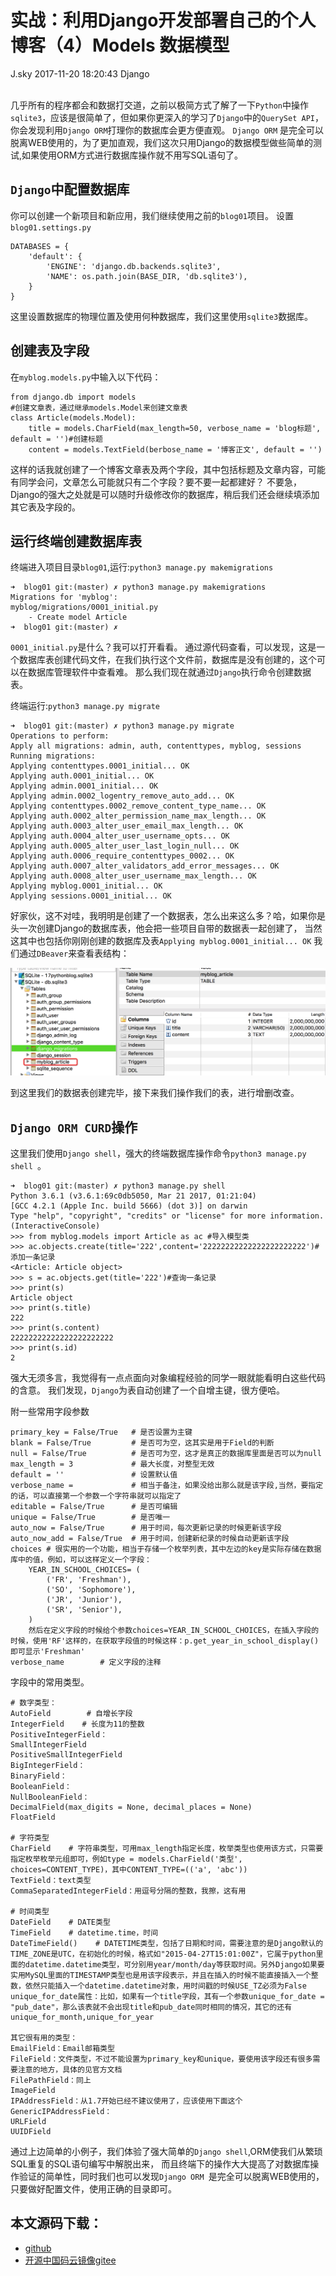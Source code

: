 <div class="blog-article">
<h1 class="title">实战：利用Django开发部署自己的个人博客（4）Models 数据模型</h1>
<span class="author">J.sky</span>
<span class="time">2017-11-20 18:20:43</span>
<span class="tag">Django</span>
</div>
</br>

几乎所有的程序都会和数据打交道，之前以极简方式了解了一下`Python`中操作`sqlite3`，应该是很简单了，但如果你更深入的学习了`Django`中的`QuerySet API`，你会发现利用`Django ORM`打理你的数据库会更方便直观。
`Django ORM` 是完全可以脱离WEB使用的，为了更加直观，我们这次只用Django的数据模型做些简单的测试,如果使用ORM方式进行数据库操作就不用写SQL语句了。

## `Django`中配置数据库

你可以创建一个新项目和新应用，我们继续使用之前的`blog01`项目。
设置`blog01.settings.py` 

    DATABASES = {
        'default': {
            'ENGINE': 'django.db.backends.sqlite3',
            'NAME': os.path.join(BASE_DIR, 'db.sqlite3'),
        }
    }

这里设置数据库的物理位置及使用何种数据库，我们这里使用`sqlite3`数据库。

## 创建表及字段

在`myblog.models.py`中输入以下代码：

    from django.db import models
    #创建文章表，通过继承models.Model来创建文章表
    class Article(models.Model):
        title = models.CharField(max_length=50, verbose_name = 'blog标题', default = '')#创建标题
        content = models.TextField(berbose_name = '博客正文', default = '')

这样的话我就创建了一个博客文章表及两个字段，其中包括标题及文章内容，可能有同学会问，文章怎么可能就只有二个字段？要不要一起都建好？
不要急，Django的强大之处就是可以随时升级修改你的数据库，稍后我们还会继续填添加其它表及字段的。

## 运行终端创建数据库表

终端进入项目目录`blog01`,运行:`python3 manage.py makemigrations `

    ➜  blog01 git:(master) ✗ python3 manage.py makemigrations 
    Migrations for 'myblog':
    myblog/migrations/0001_initial.py
        - Create model Article
    ➜  blog01 git:(master) ✗ 

`0001_initial.py`是什么？我可以打开看看。
通过源代码查看，可以发现，这是一个数据库表创建代码文件，在我们执行这个文件前，数据库是没有创建的，这个可以在数据库管理软件中查看难。
那么我们现在就通过`Django`执行命令创建数据表。

终端运行:` python3 manage.py migrate `

    ➜  blog01 git:(master) ✗ python3 manage.py migrate
    Operations to perform:
    Apply all migrations: admin, auth, contenttypes, myblog, sessions
    Running migrations:
    Applying contenttypes.0001_initial... OK
    Applying auth.0001_initial... OK
    Applying admin.0001_initial... OK
    Applying admin.0002_logentry_remove_auto_add... OK
    Applying contenttypes.0002_remove_content_type_name... OK
    Applying auth.0002_alter_permission_name_max_length... OK
    Applying auth.0003_alter_user_email_max_length... OK
    Applying auth.0004_alter_user_username_opts... OK
    Applying auth.0005_alter_user_last_login_null... OK
    Applying auth.0006_require_contenttypes_0002... OK
    Applying auth.0007_alter_validators_add_error_messages... OK
    Applying auth.0008_alter_user_username_max_length... OK
    Applying myblog.0001_initial... OK
    Applying sessions.0001_initial... OK

好家伙，这不对哇，我明明是创建了一个数据表，怎么出来这么多？哈，如果你是头一次创建Django的数据库表，他会把一些项目自带的数据表一起创建了，
当然这其中也包括你刚刚创建的数据库及表`Applying myblog.0001_initial... OK`
我们通过`DBeaver`来查看表结构：

![输入图片说明](/assets/images/media/upload/2017/11/Snip20171120_14.png)

到这里我们的数据表创建完毕，接下来我们操作我们的表，进行增删改查。

## `Django ORM CURD`操作

这里我们使用`Django shell`，强大的终端数据库操作命令`python3 manage.py shell `。

    ➜  blog01 git:(master) ✗ python3 manage.py shell   
    Python 3.6.1 (v3.6.1:69c0db5050, Mar 21 2017, 01:21:04) 
    [GCC 4.2.1 (Apple Inc. build 5666) (dot 3)] on darwin
    Type "help", "copyright", "credits" or "license" for more information.
    (InteractiveConsole)
    >>> from myblog.models import Article as ac #导入模型类
    >>> ac.objects.create(title='222',content='22222222222222222222222')#添加一条记录
    <Article: Article object>
    >>> s = ac.objects.get(title='222')#查询一条记录
    >>> print(s)
    Article object
    >>> print(s.title)
    222
    >>> print(s.content)
    22222222222222222222222
    >>> print(s.id)
    2

强大无须多言，我觉得有一点点面向对象编程经验的同学一眼就能看明白这些代码的含意。
我们发现，`Django`为表自动创建了一个自增主键，很方便哈。

附一些常用字段参数

    primary_key = False/True   # 是否设置为主键
    blank = False/True         # 是否可为空，这其实是用于Field的判断
    null = False/True          # 是否可为空，这才是真正的数据库里面是否可以为null
    max_length = 3             # 最大长度，对整型无效
    default = ''               # 设置默认值
    verbose_name =             # 相当于备注，如果没给出那么就是该字段,当然，要指定的话，可以直接第一个参数一个字符串就可以指定了
    editable = False/True      # 是否可编辑
    unique = False/True        # 是否唯一
    auto_now = False/True      # 用于时间，每次更新记录的时候更新该字段
    auto_now_add = False/True  # 用于时间，创建新纪录的时候自动更新该字段
    choices # 很实用的一个功能，相当于存储一个枚举列表，其中左边的key是实际存储在数据库中的值，例如，可以这样定义一个字段：
        YEAR_IN_SCHOOL_CHOICES= (
            ('FR', 'Freshman'),
            ('SO', 'Sophomore'),
            ('JR', 'Junior'),
            ('SR', 'Senior'),
        )
        然后在定义字段的时候给个参数choices=YEAR_IN_SCHOOL_CHOICES，在插入字段的时候，使用'RF'这样的，在获取字段值的时候这样：p.get_year_in_school_display()即可显示'Freshman'
    verbose_name        # 定义字段的注释

字段中的常用类型。

    # 数字类型：
    AutoField        # 自增长字段
    IntegerField    # 长度为11的整数
    PositiveIntegerField：
    SmallIntegerField
    PositiveSmallIntegerField
    BigIntegerField：
    BinaryField：
    BooleanField：
    NullBooleanField：
    DecimalField(max_digits = None, decimal_places = None)
    FloatField

    # 字符类型
    CharField    # 字符串类型，可用max_length指定长度，枚举类型也使用该方式，只需要指定枚举枚举元组即可，例如type = models.CharField('类型', choices=CONTENT_TYPE)，其中CONTENT_TYPE=(('a', 'abc'))
    TextField：text类型
    CommaSeparatedIntegerField：用逗号分隔的整数，我擦，这有用

    # 时间类型
    DateField    # DATE类型
    TimeField    # datetime.time，时间
    DateTimeField()    # DATETIME类型，包括了日期和时间，需要注意的是Django默认的TIME_ZONE是UTC，在初始化的时候，格式如"2015-04-27T15:01:00Z"，它属于python里面的datetime.datetime类型，可分别用year/month/day等获取时间。另外Django如果要实用MySQL里面的TIMESTAMP类型也是用该字段表示，并且在插入的时候不能直接插入一个整数，依然只能插入一个datetime.datetime对象，用时间戳的时候USE_TZ必须为False
    unique_for_date属性：比如，如果有一个title字段，其有一个参数unique_for_date = "pub_date"，那么该表就不会出现title和pub_date同时相同的情况，其它的还有unique_for_month,unique_for_year

    其它很有用的类型：
    EmailField：Email邮箱类型
    FileField：文件类型，不过不能设置为primary_key和unique，要使用该字段还有很多需要注意的地方，具体的见官方文档
    FilePathField：同上
    ImageField
    IPAddressField：从1.7开始已经不建议使用了，应该使用下面这个
    GenericIPAddressField：
    URLField
    UUIDField

通过上边简单的小例子，我们体验了强大简单的`Django shell`,ORM使我们从繁琐SQL重复的SQL语句编写中解脱出来，
而且终端下的操作大大提高了对数据库操作验证的简单性，同时我们也可以发现`Django ORM `是完全可以脱离WEB使用的，只要做好配置文件，使用正确的目录即可。

## 本文源码下载：

+ [github](https://github.com/bosichong/17python.com/tree/master/Django)
+ [开源中国码云镜像gitee](https://gitee.com/J_Sky/17python.com/tree/master/Django)